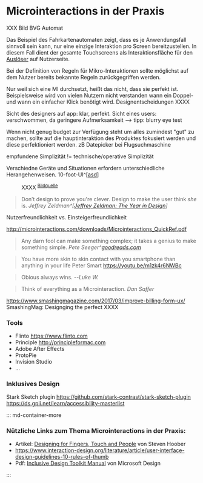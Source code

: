 # Microinteractions in der Praxis



XXX Bild BVG Automat

Das Beispiel des Fahrkartenautomaten zeigt, dass es je Anwendungsfall sinnvoll sein kann, nur eine einzige Interaktion pro Screen bereitzustellen. In diesem Fall dient der gesamte Touchscreens als Interaktionsfläche für den [Auslöser](/trigger) auf Nutzerseite.


Bei der Definition von Regeln für Mikro-Interaktionen sollte möglichst auf dem Nutzer bereits bekannte Regeln zurückgegriffen werden.

Nur weil sich eine MI durchsetzt, heißt das nicht, dass sie perfekt ist. Beispielsweise wird von vielen Nutzern nicht verstanden wann ein Doppel- und wann ein einfacher Klick benötigt wird. Designentscheidungen XXXX

Sicht des designers auf app: klar, perfekt. Sicht eines users: verschwommen, da geringere Aufmerksamkeit --> tipp: blurry eye test

Wenn nicht genug budget zur Verfügung steht um alles zumindest "gut" zu machen, sollte auf die hauptinteraktion des Produktes fokusiert werden und diese perfektioniert werden. zB Datepicker bei Flugsuchmaschine

empfundene Simplizität != technische/operative Simplizität

Verschiedne Geräte und Situationen erfordern unterschiedliche Herangehenweisen. 10-foot-UI^[[asd](https://en.wikipedia.org/wiki/10-foot_user_interface)]

<figure class="content-thin">
  <img data-src="/images/practical/what-users-see.jpg">
  <figcaption>
    XXXX
    <sup><a href="https://youtu.be/Qpz5jpRnEho">Bildquelle</a></sup>
  </figcaption>
</figure>

> Don’t design to prove you're clever. Design to make the user think _she_ is.
> <cite>Jeffrey Zeldman^[[Jeffrey Zeldman: The Year in Design](https://medium.com/let-me-repost-that-for-you-zeldman/the-year-in-design-9c06acf55b88)]</cite>


Nutzerfreundlichkeit vs. Einsteigerfreundlichkeit

http://microinteractions.com/downloads/Microinteractions_QuickRef.pdf


> Any darn fool can make something complex; it takes a genius to make something simple.
> <cite>Pete Seeger^[goodreads.com](https://www.goodreads.com/quotes/295217-any-darn-fool-can-make-something-complex-it-takes-a)</cite>

> You have more skin to skin contact with you smartphone than anything in your life
> Peter Smart https://youtu.be/m1zk4r6NWBc


> Obious always wins.
> --<cite>Luke W.</cite>

> Think of everything as a Microinteraction.
> <cite>Dan Saffer</cite>

https://www.smashingmagazine.com/2017/03/improve-billing-form-ux/
SmashingMag: Designging the perfect XXXX

### Tools

- Flinto https://www.flinto.com
- Principle http://principleformac.com
- Adobe After Effects
- ProtoPie
- Invision Studio
- ...

### Inklusives Design

Stark Sketch plugin https://github.com/stark-contrast/stark-sketch-plugin
https://ds.gpii.net/learn/accessibility-masterlist

::: md-container-more

### Nützliche Links zum Thema Microinteractions in der Praxis:
- Artikel: [Designing for Fingers, Touch and People](https://www.uxmatters.com/mt/archives/2017/03/design-for-fingers-touch-and-people-part-1.php) von Steven Hoober
- https://www.interaction-design.org/literature/article/user-interface-design-guidelines-10-rules-of-thumb
- Pdf: [Inclusive Design Toolkit Manual](https://download.microsoft.com/download/B/0/D/B0D4BF87-09CE-4417-8F28-D60703D672ED/INCLUSIVE_TOOLKIT_MANUAL_FINAL.pdf) von Microsoft Design

:::


